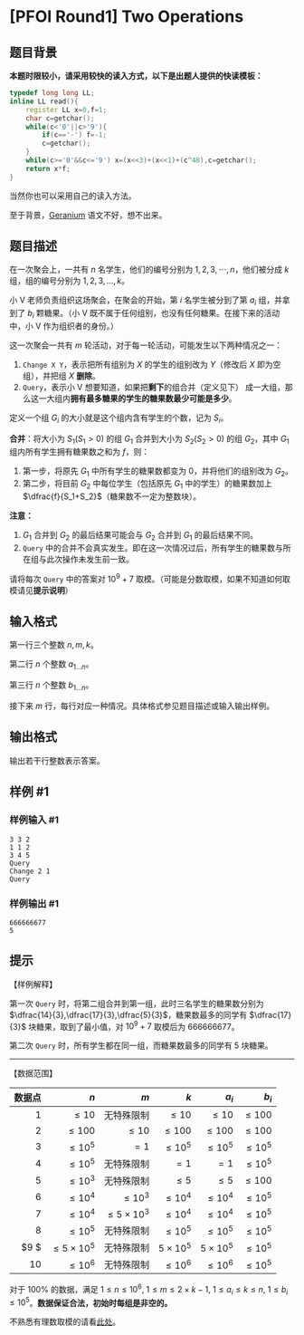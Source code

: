 # [PFOI Round1] Two Operations

## 题目背景

**本题时限较小，请采用较快的读入方式，以下是出题人提供的快读模板：**

```cpp
typedef long long LL;
inline LL read(){
	register LL x=0,f=1;
	char c=getchar();
	while(c<'0'||c>'9'){
		if(c=='-') f=-1;
		c=getchar();
	}
	while(c>='0'&&c<='9') x=(x<<3)+(x<<1)+(c^48),c=getchar();
	return x*f;
}
```

当然你也可以采用自己的读入方法。

至于背景，[Geranium](https://www.luogu.com.cn/user/343733) 语文不好，想不出来。

## 题目描述

在一次聚会上，一共有 $n$ 名学生，他们的编号分别为 $1,2,3,\cdots,n$，他们被分成 $k$ 组，组的编号分别为 $1,2,3,\ldots,k$。

小 V 老师负责组织这场聚会，在聚会的开始，第 $i$ 名学生被分到了第 $a_i$ 组，并拿到了 $b_i$ 颗糖果。（小 V 既不属于任何组别，也没有任何糖果。在接下来的活动中，小 V 作为组织者的身份。）

这一次聚会一共有 $m$ 轮活动，对于每一轮活动，可能发生以下两种情况之一：

1. `Change X Y`，表示把所有组别为 $X$ 的学生的组别改为 $Y$（修改后 $X$ 即为空组），并把组 $X$ **删除**。
2. `Query`，表示小 V 想要知道，如果把**剩下**的组合并（定义见下） 成一大组，那么这一大组内**拥有最多糖果的学生的糖果数最少可能是多少**。

定义一个组 $G_i$ 的大小就是这个组内含有学生的个数，记为 $S_i$。

**合并**：将大小为 $S_1(S_1>0)$ 的组 $G_1$ 合并到大小为 $S_2(S_2>0)$ 的组 $G_2$，其中 $G_1$ 组内所有学生拥有糖果数之和为 $f$，则：

1. 第一步，将原先 $G_1$ 中所有学生的糖果数都变为 $0$，并将他们的组别改为 $G_2$。
2. 第二步，将目前 $G_2$ 中每位学生（包括原先 $G_1$ 中的学生）的糖果数加上 $\dfrac{f}{S_1+S_2}$（糖果数不一定为整数块）。

**注意：**

1. $G_1$ 合并到 $G_2$ 的最后结果可能会与 $G_2$ 合并到 $G_1$ 的最后结果不同。
2. `Query` 中的合并不会真实发生。即在这一次情况过后，所有学生的糖果数与所在组与此次操作未发生前一致。

请将每次 `Query` 中的答案对 $10^9+7$ 取模。（可能是分数取模，如果不知道如何取模请见**提示说明**）

## 输入格式

第一行三个整数 $n,m,k$。

第二行 $n$ 个整数 $a_{1\ldots n}$。

第三行 $n$ 个整数 $b_{1\ldots n}$。

接下来 $m$ 行，每行对应一种情况。具体格式参见题目描述或输入输出样例。

## 输出格式

输出若干行整数表示答案。

## 样例 #1

### 样例输入 #1

```
3 3 2
1 1 2
3 4 5
Query
Change 2 1
Query
```

### 样例输出 #1

```
666666677
5
```

## 提示

【样例解释】

第一次 `Query` 时，将第二组合并到第一组，此时三名学生的糖果数分别为 $\dfrac{14}{3},\dfrac{17}{3},\dfrac{5}{3}$，糖果数最多的同学有 $\dfrac{17}{3}$ 块糖果，取到了最小值，对 $10^9+7$ 取模后为 $666666677$。

第二次 `Query` 时，所有学生都在同一组，而糖果数最多的同学有 $5$ 块糖果。

---

【数据范围】

| 数据点 |               $n$ |               $m$ |           $k$ |         $a_i$ |      $b_i$ |
| -----: | ------------------: | ------------------: | --------------: | --------------: | -----------: |
|  $1$ |          $\le 10$ |          无特殊限制 |      $\le 10$ |      $\le 10$ |  $\le 100$ |
|  $2$ |         $\le 100$ |          $\le 10$ |     $\le 100$ |     $\le 100$ |  $\le 100$ |
|  $3$ |        $\le 10^5$ |              $=1$ |    $\le 10^5$ |    $\le 10^5$ | $\le 10^5$ |
|  $4$ |        $\le 10^5$ |          无特殊限制 |          $=1$ |          $=1$ |  $\le10^5$ |
|  $5$ |        $\le 10^3$ |          无特殊限制 |       $\le 5$ |       $\le 5$ |  $\le 100$ |
|  $6$ |        $\le 10^4$ |        $\le 10^3$ |    $\le 10^4$ |    $\le 10^4$ | $\le 10^5$ |
|  $7$ |        $\le 10^4$ | $\le 5\times10^3$ |    $\le 10^4$ |    $\le 10^4$ | $\le 10^5$ |
|  $8$ |        $\le 10^5$ |          无特殊限制 |    $\le 10^5$ |    $\le 10^5$ | $\le 10^5$ |
| $9 $ | $\le 5\times10^5$ |          无特殊限制 | $5\times10^5$ | $5\times10^5$ | $\le 10^5$ |
| $10$ |        $\le 10^6$ |          无特殊限制 |    $\le 10^6$ |    $\le 10^6$ | $\le 10^5$ |

对于 $100\%$ 的数据，满足 $1 \leq n \leq 10^6,\ 1\leq m \leq 2\times k-1,\ 1 \leq a_i\leq k \leq n,\ 1 \leq b_i \leq 10^5$。**数据保证合法，初始时每组是非空的。**

不熟悉有理数取模的请看[此处](/problem/solution/P2613)。
